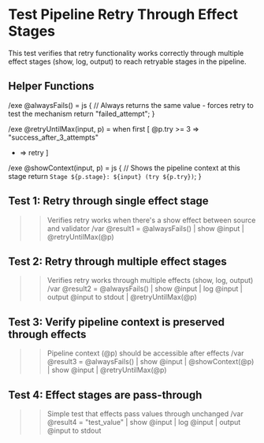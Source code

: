 # Test Pipeline Retry Through Effect Stages

This test verifies that retry functionality works correctly through multiple effect stages (show, log, output) to reach retryable stages in the pipeline.

## Helper Functions

/exe @alwaysFails() = js {
  // Always returns the same value - forces retry to test the mechanism
  return "failed_attempt";
}

/exe @retryUntilMax(input, p) = when first [
  @p.try >= 3 => "success_after_3_attempts"
  * => retry
]

/exe @showContext(input, p) = js {
  // Shows the pipeline context at this stage
  return `Stage ${p.stage}: ${input} (try ${p.try})`;
}

## Test 1: Retry through single effect stage

>> Verifies retry works when there's a show effect between source and validator
/var @result1 = @alwaysFails() | show @input | @retryUntilMax(@p)

## Test 2: Retry through multiple effect stages  

>> Verifies retry works through multiple effects (show, log, output)
/var @result2 = @alwaysFails() | show @input | log @input | output @input to stdout | @retryUntilMax(@p)

## Test 3: Verify pipeline context is preserved through effects

>> Pipeline context (@p) should be accessible after effects
/var @result3 = @alwaysFails() | show @input | @showContext(@p) | show @input | @retryUntilMax(@p)

## Test 4: Effect stages are pass-through

>> Simple test that effects pass values through unchanged
/var @result4 = "test_value" | show @input | log @input | output @input to stdout